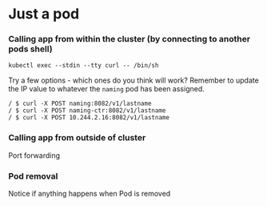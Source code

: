 # Just a pod

### Calling app from within the cluster (by connecting to another pods shell)

    kubectl exec --stdin --tty curl -- /bin/sh

Try a few options - which ones do you think will work? Remember to update the IP value to whatever the `naming` pod has been assigned.

    / $ curl -X POST naming:8082/v1/lastname
    / $ curl -X POST naming-ctr:8082/v1/lastname
    / $ curl -X POST 10.244.2.16:8082/v1/lastname

### Calling app from outside of cluster

Port forwarding

### Pod removal

Notice if anything happens when Pod is removed